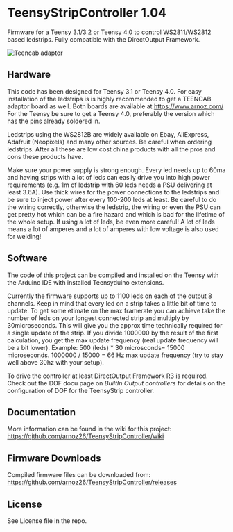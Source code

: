 TeensyStripController 1.04
==========================

Firmware for a Teensy 3.1/3.2 or Teensy 4.0 to control WS2811/WS2812 based ledstrips. Fully compatible with the DirectOutput Framework.

![Teencab adaptor](https://shop.arnoz.com/516-large_default/teencab.jpg)


Hardware
--------
This code has been designed for Teensy 3.1 or Teensy 4.0. For easy installation of the ledstrips is is highly recommended to get a TEENCAB adaptor board as well. 
Both boards are available at https://www.arnoz.com/ 
For the Teensy be sure to get a Teensy 4.0, preferably the version which has the pins already soldered in.

Ledstrips using the WS2812B are widely available on Ebay, AliExpress, Adafruit (Neopixels) and many other sources. Be careful when ordering ledstrips. After all these are low cost china products with all the pros and cons these products have.

Make sure your power supply is strong enough. Every led needs up to 60ma and having strips with a lot of leds can easily drive you into high power requirements (e.g. 1m of ledstrip with 60 leds needs a PSU delivering at least 3.6A). Use thick wires for the power connections to the ledstrips and be sure to inject power after every 100-200 leds at least. Be careful to do the wiring correctly, otherwise the ledstrip, the wiring or even the PSU can get pretty hot which can be a fire hazard and which is bad for the lifetime of the whole setup. If using a lot of leds, be even more careful! A lot of leds means a lot of amperes and a lot of amperes with low voltage is also used for welding!

Software
--------
The code of this project can be compiled and installed on the Teensy with the Arduino IDE with installed Teensyduino extensions.

Currently the firmware supports up to 1100 leds on each of the  output 8 channels. Keep in mind that every led on a strip takes a little bit of time to update. To get some etimate on the max framerate you can achieve take the number of leds on your longest connected strip and multiply by 30microseconds. This will give you the approx time technically required for a single update of the strip. If you divide 1000000 by the result of the first calculation, you get the max update frequency (real update frequency will be a bit lower). Example: 500 (leds) * 30 microsconds= 15000 microseconds. 1000000 / 15000 = 66 Hz max update frequency (try to stay well above 30hz with your setup).

To drive the controller at least DirectOutput Framework R3 is required. Check out the DOF docu page on _BuiltIn Output controllers_ for details on the configuration of DOF for the TeensyStrip controller.


Documentation
-------------
More information can be found in the wiki for this project: https://github.com/arnoz26/TeensyStripController/wiki


Firmware Downloads
------------------
Compiled firmware files can be downloaded from: https://github.com/arnoz26/TeensyStripController/releases

License
-------
See License file in the repo.
